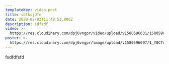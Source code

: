 ```yaml
---
templateKey: video-post
title: sdfksjdfn
date: 2020-02-03T11:49:53.006Z
description: sdfsdf
video: >-
  https://res.cloudinary.com/dpj6vngpr/video/upload/v1580596631/1580596416.7033508_eammfq.mp4
poster: >-
  https://res.cloudinary.com/dpj6vngpr/image/upload/v1580596697/1_Y0CTr68QplmJURrvcBLz2g_psgtas.jpg
---
```

fsdfdfsfd
